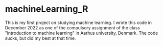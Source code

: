 # machineLearning_R
This is my first project on studying machine learning.
I wrote this code in December 2022 as one of the compulsory assignment of the class "introduction to machine learning" in Aarhus university, Denmark.
The code sucks, but did my best at that time.
